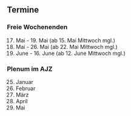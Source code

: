 ## Termine
### Freie Wochenenden
17. Mai - 19. Mai (ab 15. Mai Mittwoch mgl.)
24. Mai - 26. Mai (ab 22. Mai Mittwoch mgl.)
14. June - 16. June (ab 12. June Mittwoch mgl.)
### Plenum im AJZ
25. Januar
29. Februar
28. März
25. April
30. Mai